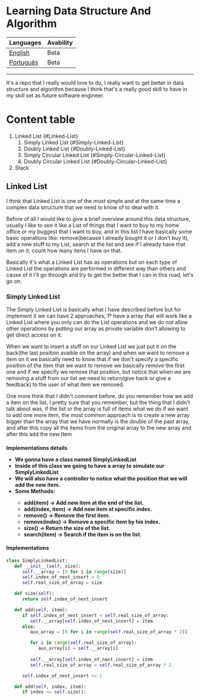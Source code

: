 # Learning Data Structure And Algorithm

|Languages|Avability|
|---------|---------|
|[English]() | Beta |
|[Português]() | Beta |

***

It's a repo that I really would love to do, I really want to get better in data structure and algorithm because I think that's a really good skill to have in my skill set as future software engineer.

# Content table

1. Linked List {#Linked-List}
   1. Simply Linked List {#Simply-Linked-List}
   2. Doubly Linked List {#Doubly-Linked-List}
   3. Simply Circular Linked List {#Simply-Circular-Linked-List}
   4. Doubly Circular Linked List {#Doubly-Circular-Linked-List}
2. Stack




<h2 id="Linked-List">Linked List</h2>

<p>I think that Linked List is one of the most simple and at the same time a complex data structure that we need to know of to deal with it.</p>

<p>Before of all I would like to give a brief overview around this data structure, usually I like to see it like a List of things that I want to buy to my home office or my buggest that I want to buy, and in this list I have basically some basic operations like: remove(because I already bought it or I don't buy it), add a new stuff to my List, search at the list and see if I already have that item on it, count how many itens I have on that.</p>

<p>Basically it's what a Linked List has as operations but on each type of Linked List the operations are performed in different way than others and cause of it I'll go through and try to get the better that I can in this road, let's go on.</p>

<h3 id="Simply-Linked-List">Simply Linked List</h3>

<p>The Simply Linked List is basically what I have described before but for implement it we can have 2 approaches, 1º have a array that will work like a Linked List where you only can do the List operations and we do not allow other operations by putting our array as private variable don't allowing to get direct access on it.</p>

<p>When we want to insert a stuff on our Linked List we just put it on the back(the last position avaible on the array) and when we want to remove a item on it we basically need to know that if we don't specify a specific position of the item that we want to remove we basically remove the first one and if we specify we remove that position, but notice that when we are removing a stuff from our list we need to return(give back or give a feedback) to the user of what item we removed.</p>

<p>One more think that I didn't comment before, do you remember how we add a item on the list, I pretty sure that you remember, but the thing that I didn't talk about was, if the list or the array is full of items what we do if we want to add one more item, the most common approach is to create a new array bigger than the array that we have normally is the double of the past array, and after this copy all the items from the original array to the new array and after this add the new Item</p>

<h4>Implementations details</p>
<ul>
   <li>We gonna have a class named SimplyLinkedList</li>
   <li>Inside of this class we going to have a array to simulate our SimplyLinkedList</li>
   <li>We will also have a controller to notice what the position that we will add the new item.</li>
   <li>Some Methods:</li>
   <ul>
      <li><strong>add(item)</strong> -> Add new item at the end of the list.</li>
      <li><strong>add(index, item)</strong> -> Add new item at specific index.</li>
      <li><strong>remove()</strong> -> Remove the first item.</li>
      <li><strong>remove(index)</strong> -> Remove a specific item by his index.</li>
      <li><strong>size()</strong> -> Return the size of the list.</li>
      <li><strong>search(item)</strong> -> Search if the item is on the list.</li>
   </ul>
</ul>

<h4>Implementations</h4>

```python
class SimplyLinkedList:
   def __init__(self, size):
      self.__array = [0 for i in range(size)]
      self.index_of_next_insert = 0
      self.real_size_of_array = size

   def size(self):
      return self.index_of_next_insert

   def add(self, item):
      if self.index_of_next_insert < self.real_size_of_array:
         self.__array[self.index_of_next_insert] = item
      else:
         aux_array = [0 for i in range(self.real_size_of_array * 2)]

         for i in range(self.real_size_of_array):
            aux_array[i] = self.__array[i]
   
         self.__array[self.index_of_next_insert] = item
         self.real_size_of_array = self.real_size_of_array * 2

      self.index_of_next_insert += 1

   def add(self, index, item):
      if index <= self.size():

```